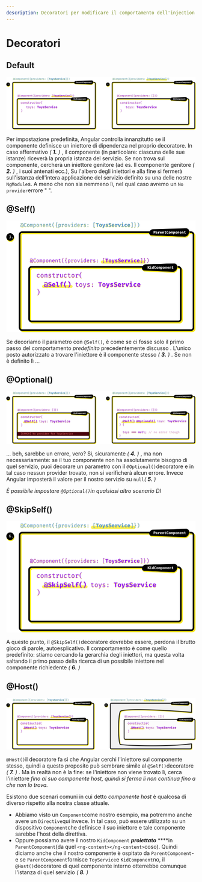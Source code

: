```yaml
---
description: Decoratori per modificare il comportamento dell'injection
---
```


# Decoratori

## Default 

![](../.gitbook/assets/1_mc7t5nplyqwtbxxylng3zg.png)

Per impostazione predefinita, Angular controlla innanzitutto se il componente definisce un iniettore di dipendenza nel proprio decoratore. In caso affermativo _\( **1.** \)_ , il componente \(in particolare: ciascuna delle sue istanze\) riceverà la propria istanza del servizio. Se non trova sul componente, cercherà un iniettore genitore \(ad es. Il componente genitore _\( **2.** \)_ , i suoi antenati ecc.\), Su l'albero degli iniettori e alla fine si fermerà sull'istanza dell'intera applicazione del servizio definito su una delle nostre `NgModule`s. A meno che non sia nemmeno lì, nel qual caso avremo un `No provider`errore " ".

## @Self\(\) <a id="3fd2"></a>

![](../.gitbook/assets/1_t1jhra0jfhds8e7r4oxp8w.png)

Se decoriamo il parametro con `@Self()`, è come se ci fosse solo il primo passo del comportamento _predefinito_ precedentemente discusso . L'unico posto autorizzato a trovare l'iniettore è il componente stesso _\( **3.** \)_ . Se non è definito lì ...

## @Optional\(\) <a id="832b"></a>

![](../.gitbook/assets/1_b_s1obrtd9tllu5yzjcdlg.png)

... beh, sarebbe un errore, vero? Sì, sicuramente _\( **4.** \)_ , ma non necessariamente: se il tuo componente non ha assolutamente bisogno di quel servizio, puoi decorare un parametro con il `@Optional()`decoratore e in tal caso nessun provider trovato, non si verificherà alcun errore. Invece Angular imposterà il valore per il nostro servizio su `null`_\( **5.** \)_

_È possibile impostare `@Optional()`in qualsiasi altro scenario DI_

## @SkipSelf\(\) <a id="b525"></a>

![](../.gitbook/assets/1_hpmgmqi5arpky1ydtb5j8q.png)

A questo punto, il `@SkipSelf()`decoratore dovrebbe essere, perdona il brutto gioco di parole, autoesplicativo. Il comportamento è come quello predefinito: stiamo cercando la gerarchia degli iniettori, ma questa volta saltando il primo passo della ricerca di un possibile iniettore nel componente richiedente _\( **6.** \)_

## @Host\(\) <a id="8c88"></a>

![](../.gitbook/assets/1_4pljpfkdb6z6hpkaac6ndg.png)

`@Host()`il decoratore fa sì che Angular cerchi l'iniettore sul componente stesso, quindi a questo proposito può sembrare simile al `@Self()`decoratore _\( **7.** \)_ . Ma in realtà non è la fine: se l'iniettore non viene trovato lì, cerca l'iniettore _fino al suo componente host, quindi si ferma li non continua fino a che non lo trova._

Esistono due scenari comuni in cui detto _componente host_ è qualcosa di diverso rispetto alla nostra classe attuale.

* Abbiamo visto un `Component`come nostro esempio, ma potremmo anche avere un `Directive`qui invece. In tal caso, può essere utilizzato su un dispositivo `Component`che definisce il suo iniettore e tale componente sarebbe l'host della direttiva.
* Oppure possiamo avere il nostro `KidComponent` _**proiettato**_ ****in `ParentComponent`\(da quel `<ng-content></ng-content>`coso\). Quindi diciamo anche che il nostro componente è ospitato da `ParentComponent`- e se `ParentComponent`fornisce `ToyService`e `KidComponent`no, il `@Host()`decoratore di quel componente interno otterrebbe comunque l'istanza di quel servizio _\( **8.** \)_

